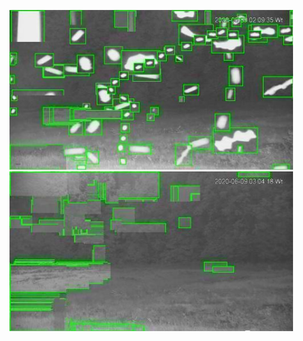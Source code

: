 ![20200609-020924-023929](in/20200609/20200609-020924-023929_0_.jpg)
![20200609-023934-030939](in/20200609/20200609-023934-030939_0_.jpg)
